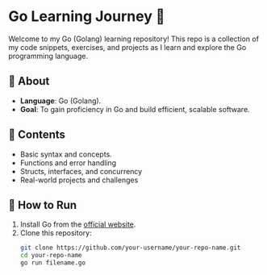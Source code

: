 # Go Learning Journey 🚀

Welcome to my Go (Golang) learning repository! This repo is a collection of my code snippets, exercises, and projects as I learn and explore the Go programming language.  

## 📖 About  
- **Language**: Go (Golang).
- **Goal**: To gain proficiency in Go and build efficient, scalable software.  

## 🔧 Contents  
- Basic syntax and concepts.
- Functions and error handling  
- Structs, interfaces, and concurrency  
- Real-world projects and challenges  

## 🚀 How to Run  
1. Install Go from the [official website](https://go.dev/dl/).  
2. Clone this repository:  
   ```bash
   git clone https://github.com/your-username/your-repo-name.git
   cd your-repo-name
   go run filename.go
   ```